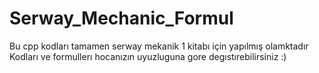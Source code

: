 # Serway_Mechanic_Formul
Bu cpp kodları tamamen serway mekanik 1 kitabı için yapılmış olamktadır
Kodları ve formullerı hocanızın uyuzluguna gore degıstırebilirsiniz :)
